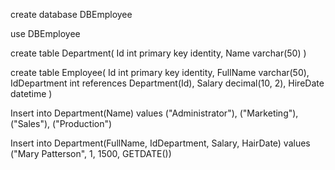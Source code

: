 create database DBEmployee

use DBEmployee

create table Department(
    Id int primary key identity,
    Name varchar(50)
)


create table Employee(
    Id int primary key identity,
    FullName varchar(50),
    IdDepartment int references Department(Id),
    Salary decimal(10, 2),
    HireDate datetime
)

Insert into Department(Name) values 
("Administrator"),
("Marketing"),
("Sales"),
("Production")


Insert into Department(FullName, IdDepartment, Salary, HairDate) values 
("Mary Patterson", 1, 1500, GETDATE())